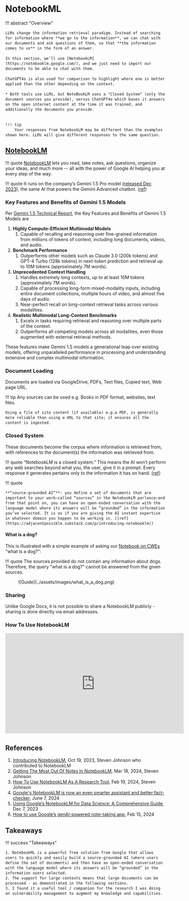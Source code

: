 # NotebookML

!!! abstract "Overview"

    LLMs change the information retrieval paradigm. Instead of searching for information where **we go to the information**, we can chat with our documents and ask questions of them, so that **the information comes to us** in the form of an answer. 

    In this section, we'll use [NotebookLM](https://notebooklm.google.com/), and we just need to import our documents to be able to chat with them. 

    ChatGPT4o is also used for comparison to highlight where one is better applied than the other depending on the context.
    
    * Both tools use LLMs, but NoteBookLM uses a "Closed System" (only the document sources you provide), versus ChatGPT4o which bases it answers on the open internet content at the time it was trained, and additionally the documents you provide.
    

    !!! tip
        Your responses from NotebookLM may be different than the examples shown here. LLMs will give different responses to the same question.


## [NotebookLM](https://notebooklm.google.com/)


!!! quote
    [NotebookLM](https://notebooklm.google.com/) lets you read, take notes, ask questions, organize your ideas, and much more -- all with the power of Google AI helping you at every step of the way.

!!! quote
    It runs on the company’s Gemini 1.5 Pro model ([released Dec 2023](https://en.wikipedia.org/wiki/Gemini_(language_model))), the same AI that powers the Gemini Advanced chatbot. 
    ([ref](https://www.techradar.com/computing/artificial-intelligence/googles-notebooklm-is-now-an-even-smarter-assistant-and-better-fact-checker))

### Key Features and Benefits of Gemini 1.5 Models

Per [Gemini 1.5 Technical Report](https://storage.googleapis.com/deepmind-media/gemini/gemini_v1_5_report.pdf), the Key Features and Benefits of Gemini 1.5 Models are

1. **Highly Compute-Efficient Multimodal Models**
      1. Capable of recalling and reasoning over fine-grained information from millions of tokens of context, including long documents, videos, and audio.
2. **Benchmark Performance**
      1. Outperforms other models such as Claude 3.0 (200k tokens) and GPT-4 Turbo (128k tokens) in next-token prediction and retrieval up to 10M tokens (approximately 7M words).
3. **Unprecedented Context Handling**
      1. Handles extremely long contexts, up to at least 10M tokens (approximately 7M words).
      2. Capable of processing long-form mixed-modality inputs, including entire document collections, multiple hours of video, and almost five days of audio.
      3. Near-perfect recall on long-context retrieval tasks across various modalities.
4. **Realistic Multimodal Long-Context Benchmarks**
      1. Excels in tasks requiring retrieval and reasoning over multiple parts of the context.
      2. Outperforms all competing models across all modalities, even those augmented with external retrieval methods.

These features make Gemini 1.5 models a generational leap over existing models, offering unparalleled performance in processing and understanding extensive and complex multimodal information.







### Document Loading

Documents are loaded via GoogleDrive, PDFs, Text files, Copied text, Web page URL.

!!! tip 
    Any sources can be used e.g. Books in PDF format, websites, text files.

    Using a file of site content (if available) e.g.a PDF, is generally more reliable than using a URL to that site; it ensures all the content is ingested.

### Closed System

These documents become the corpus where information is retrieved from, with references to the document(s) the information was retrieved from.

!!! quote
    “NotebookLM is a closed system.” This means the AI won’t perform any web searches beyond what you, the user, give it in a prompt. Every response it generates pertains only to the information it has on hand.
    ([ref](https://www.techradar.com/computing/artificial-intelligence/googles-notebooklm-is-now-an-even-smarter-assistant-and-better-fact-checker))

!!! quote 
    
    **“source-grounded AI”**: you define a set of documents that are important to your work—called “sources” in the NotebookLM parlance—and from that point on, you can have an open-ended conversation with the language model where its answers will be “grounded” in the information you’ve selected. It is as if you are giving the AI instant expertise in whatever domain you happen to be working in. ([ref](https://adjacentpossible.substack.com/p/introducing-notebooklm))


#### What is a dog?

This is illustrated with a simple example of asking our [Notebook on CWEs](../NotebookML_Cwe.md) "what is a dog?":

!!! quote
    The sources provided do not contain any information about dogs. Therefore, the query "what is a dog?" cannot be answered from the given sources.

<figure markdown>
![Guide](../assets/images/what_is_a_dog.png)
<figcaption></figcaption>
</figure>


### Sharing
Unlike Google Docs, it is not possible to share a NotebookLM publicly - sharing is done directly via email addresses.

### How To Use NotebookLM


<iframe width="560" height="315" src="https://www.youtube.com/embed/iWPjBwXy_Io?si=0Z0e0u_ni0R4tAM-" title="YouTube video player" frameborder="0" allow="accelerometer; autoplay; clipboard-write; encrypted-media; gyroscope; picture-in-picture; web-share" referrerpolicy="strict-origin-when-cross-origin" allowfullscreen></iframe>


## References

1. [Introducing NotebookLM](https://adjacentpossible.substack.com/p/introducing-notebooklm), Oct 19, 2023, Steven Johnson who contributed to NotebookLM
2. [Getting The Most Out Of Notes In NotebookLM](https://medium.com/@stevenbjohnson/getting-the-most-out-of-notes-in-notebooklm-d9d70316b780), Mar 18, 2024, Steven Johnson
3. [How To Use NotebookLM As A Research Tool](https://stevenberlinjohnson.com/how-to-use-notebooklm-as-a-research-tool-6ad5c3a227cc), Feb 19, 2024, Steven Johnson
4. [Google's NotebookLM is now an even smarter assistant and better fact-checker](https://www.techradar.com/computing/artificial-intelligence/googles-notebooklm-is-now-an-even-smarter-assistant-and-better-fact-checker), June 7, 2024 
5. [Using Google’s NotebookLM for Data Science: A Comprehensive Guide](https://www.kdnuggets.com/using-google-notebooklm-for-data-science-a-comprehensive-guide), Dec 7, 2023 
6. [How to use Google’s genAI-powered note-taking app](https://www.computerworld.com/article/1611774/google-notebooklm-generative-ai-notes-app.html), Feb 15, 2024 



## Takeaways
  
!!! success "Takeaways" 

    1. NotebookML is a powerful free solution from Google that allows users to quickly and easily build a source-grounded AI (where users define the set of documents) and then have an open-ended conversation with the language model where its answers will be “grounded” in the information users selected.
    2. The support for large contexts means that large documents can be processed - as demonstrated in the following sections.
    3. I found it a useful tool / companion for the research I was doing on vulnerability management to augment my knowledge and capabilities.

  
